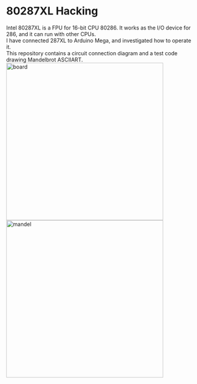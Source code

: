# 80287XL Hacking

Intel 80287XL is a FPU for 16-bit CPU 80286. It works as the I/O device for 286, and it can run with other CPUs.    
I have connected 287XL to Arduino Mega, and investigated how to operate it.  
This repository contains a circuit connection diagram and a test code drawing Mandelbrot ASCIIART.   
<img width="419" alt="board" src="https://github.com/4sun5bu/287Hacking/assets/52913666/b2838b6f-301a-469e-ba91-1ff49d069d67">
<img width="419" alt="mandel" src="https://github.com/4sun5bu/287Hacking/assets/52913666/f28e5190-87e7-4bc6-b07c-849d997e60a9">
